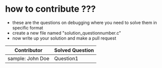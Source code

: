 # how to contribute ???

- these are the questions on debugging where you need to solve them in specific format 
- create a new file named "solution_questionnumber.c"
- now write up your solution and make a pull request

| Contributor | Solved  Question |
| ------- | ------ |
| sample: John Doe | Question1|
